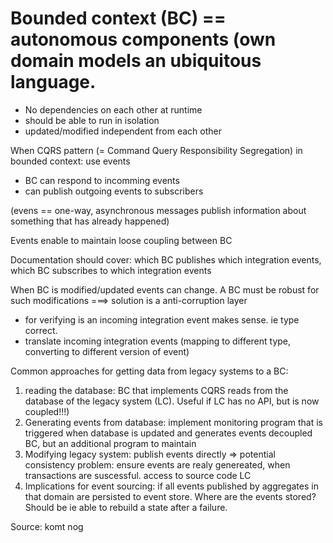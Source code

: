 # Bounded context (BC) == autonomous components (own domain models an ubiquitous language.
* No dependencies on each other at runtime
* should be able to run in isolation
* updated/modified independent from each other



When CQRS pattern (= Command Query Responsibility Segregation) in bounded context:
use events
* BC can respond to incomming events
* can publish outgoing events to subscribers

(evens == one-way, asynchronous messages publish information about something that has already happened)

Events enable to maintain loose coupling between BC

Documentation should cover: which BC publishes which integration events, which BC subscribes to which integration events

When BC is modified/updated events can change. A BC must be robust for such modifications
===> solution is a anti-corruption layer
* for verifying is an incoming integration event makes sense. ie type correct.
* translate incoming integration events (mapping to different type, converting to different version of event)


Common approaches for getting data from legacy systems to a BC:
1. reading the database: BC that implements CQRS reads from the database of the legacy system (LC). Useful if LC has no API, but is now coupled!!!)
1. Generating events from database: implement monitoring program that is triggered when database is updated and generates events
    decoupled BC, but an additional program to maintain
1. Modifying legacy system: publish events directly => potential consistency problem: ensure events are realy genereated, when transactions are suscessful.
    access to source code LC
1. Implications for event sourcing: if all events published by aggregates in that domain are persisted to event store. Where are the events stored? Should be ie able to rebuild a state after a failure.



Source: komt nog

